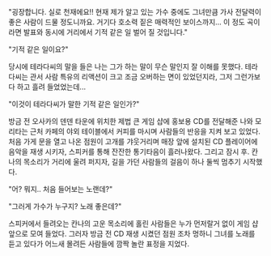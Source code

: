 "굉장합니다. 실로 천재에요!! 현재 제가 알고 있는 가수 중에도 그녀만큼 가사 전달력이 좋은 사람이 드물 정도니까요. 거기다 호소력 짙은 매력적인 보이스까지... 이 정도 곡이라면 발표와 동시에 거리에서 기적 같은 일 벌어 질 것입니다." 

"기적 같은 일이요?" 

당시에 테라다씨의 말을 들은 나는 그가 하는 말이 무슨 말인지 잘 이해를 못했다. 
테라다씨는 관서 사람 특유의 리액션이 크고 조금 오버하는 면이 있었던지라, 그저 그런가보다 하고 흘려 들었었는데... 

"이것이 테라다씨가 말한 기적 같은 일인가?" 

방금 전 오사카의 덴덴 타운에 위치한 제법 큰 게임 샵에 홍보용 CD를 전달해준 나와 모리타는 근처 카페의 야외 테이블에서 커피를 마시며 사람들의 반응을 지켜 보고 있었다. 
처음 가게 문을 열고 나온 점원이 고개를 갸웃거리며 매장 앞에 설치된 CD 플레이어에 음악을 재생 시키자, 스피커를 통해 잔잔한 통기타음이 흘러나왔다. 
그리고 잠시 후. 칸나의 목소리가 거리에 울려 퍼지자, 길을 가던 사람들의 걸음이 하나 둘씩 멈추기 시작했다. 

"어? 뭐지.. 처음 들어보는 노랜데?" 

"그러게 가수가 누구지? 노래 좋은데?" 

스피커에서 들려오는 칸나의 고운 목소리에 홀린 사람들은 누가 먼저랄거 없이 게임 샵 앞으로 모여 들었다. 그러자 방금 전 CD 재생 시켰던 점원 조차 멍하니 그녀를 노래를 듣고 있다가 어느새 몰려든 사람들에 깜짝 놀란 표정을 지었다. 